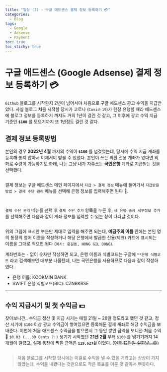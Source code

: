 ```yaml
---
title: "일상 (3) - 구글 애드센스 결제 정보 등록하기 💳"
categories:
  - Blog
tags:
  - Google
  - Adsense
  - Payment
toc: true
toc_sticky: true
---
```


# 구글 애드센스 (Google Adsense) 결제 정보 등록하기 💳

`Github` 블로그를 시작한지 2년이 넘어서야 처음으로 구글 애드센스 광고 수익을 지급받았다. 사실 블로그 처음 시작할 당시가 코로나 (`Covid-19`)가 한창 유행할 때라 애드센스에 블로그 정보를 등록하기 까지도 거의 1년이 걸린 것 같고, 그 이후에 광고 수익 지급 기준인 **`$100`** 를 모으기까지 또 1년정도 걸린 것 같다.

## 결제 정보 등록방법

본인의 경우 **2022년 4월** 까지의 수익이 **`$100`** 를 넘겼었는데, 당시에 수익 지급 계좌를 등록해 놓지 않아서 이제서야 받을 수 있었다. 본인이 쓰는 외환 전용 계좌가 있다면 외화로 수령이 가능하기도 한데, 나는 그냥 내가 자주쓰는 **국민은행** 계좌로 지급받는 것을 선택했다.

<figure style="width: 100%" class="align-center">
  <img src="{{ site.url }}{{ site.baseurl }}/assets/images/blog-google-adsense-fig1.png" alt="">
</figure>

결제 정보는 구글 애드센스 메인 페이지에서 `지급 > 결제 정보` 메뉴에 들어가서 `지급받을 방법 > 결제 수단 관리` 메뉴를 선택해 은행 정보를 입력해주면 된다 🏦.

<figure style="width: 100%" class="align-center">
  <img src="{{ site.url }}{{ site.baseurl }}/assets/images/blog-google-adsense-fig2.png" alt="">
</figure>

<figure style="width: 100%" class="align-center">
  <img src="{{ site.url }}{{ site.baseurl }}/assets/images/blog-google-adsense-fig3.png" alt="">
</figure>

`결제 수단 관리` 메뉴를 선택 후 `결제 수단 추가` 항목을 누른 후, `새 은행 송금 세부정보 추가` 를 선택해주면 다음과 같이 계좌 정보를 입력할 수 있는 창이 나타날 것이다.

<figure style="width: 100%" class="align-center">
  <img src="{{ site.url }}{{ site.baseurl }}/assets/images/blog-google-adsense-fig4.png" alt="">
</figure>

위의 그림에 표시한 부분만 제대로 입력을 해주면 되는데, **예금주의 이름** 란에는 본인 명의 통장의 영어 이름을 작성하거나 해당 은행에서 발급한 신용(체크) 카드에 표시되는 이름을 그대로 적으면 된다 (`예시: 홍길동, HONG GIL DONG`). 

계좌번호는 `-` 없이 숫자만 작성하면 되고, 은행 이름과 식별코드는 구글에 `**은행 식별코드` 라고 검색해보면 대부분 나올텐데, 나는 국민은행을 사용하므로 다음과 같이 작성하였다.

* 은행 이름: KOOKMIN BANK
* SWIFT 은행 식별코드(BIC): CZNBKRSE

---

## 수익 지급시기 및 첫 수익금 💵

찾아보니깐.. 수익금 정산 및 지급 시기는 매월 21일 ~ 26일 정도라고 했던 것 같고, 정산 시기에 `$100` 이상 광고 수익금이 쌓여있으면 등록해둔 결제 계좌로 해당 수익금을 보내준다. 이번에 처음 애드센스 수익금을 받으면서 그 동안 쌓인 금액을 보니깐 처음 수익 👛 `$0.03 (...30 Cents ?!)` 생기기 시작했던 **21년 2월** 부터 `$100` 를 넘기기까지 14개월이 걸렸고, 실제 통장에 찍힌 금액은 **`119,627원`** 이었다. (~~연봉 12만원 실화냥...😒~~)

<figure style="width: 100%" class="align-center">
  <img src="{{ site.url }}{{ site.baseurl }}/assets/images/blog-google-adsense-fig5.png" alt="">
</figure>

>처음 블로그를 시작할 당시에는 이걸로 수익을 낼 수 있을 거라고는 상상이 가지 않았는데, 수익을 내봤다는 것만으로도 작은 목표를 이룬 것 같아서 뿌듯하다.